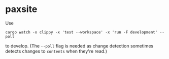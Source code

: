 # paxsite

Use

    cargo watch -x clippy -x 'test --workspace' -x 'run -F development' --poll

to develop. (The `--poll` flag is needed as change detection sometimes detects changes to `contents` when they're read.)